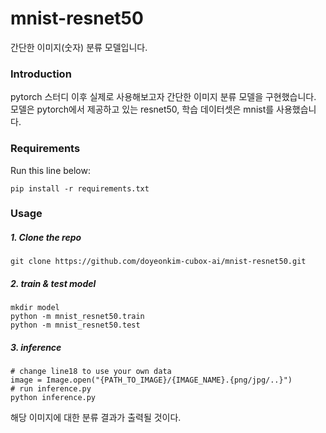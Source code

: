 # mnist-resnet50
간단한 이미지(숫자) 분류 모델입니다.

### Introduction

pytorch 스터디 이후 실제로 사용해보고자 간단한 이미지 분류 모델을 구현했습니다.
모델은 pytorch에서 제공하고 있는 resnet50, 학습 데이터셋은 mnist를 사용했습니다.

### Requirements
Run this line below:
```
pip install -r requirements.txt
```

### Usage

##### 1. Clone the repo
```
git clone https://github.com/doyeonkim-cubox-ai/mnist-resnet50.git
```
##### 2. train & test model
```
mkdir model
python -m mnist_resnet50.train
python -m mnist_resnet50.test
```
##### 3.  inference
```
# change line18 to use your own data
image = Image.open("{PATH_TO_IMAGE}/{IMAGE_NAME}.{png/jpg/..}")
# run inference.py
python inference.py
```
해당 이미지에 대한 분류 결과가 출력될 것이다.


